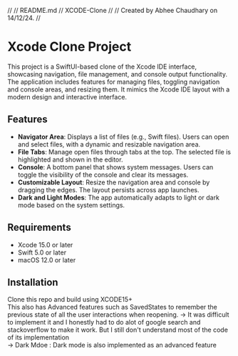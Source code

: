 //
//  README.md
//  XCODE-Clone
//
//  Created by Abhee Chaudhary on 14/12/24.
//

# Xcode Clone Project

This project is a SwiftUI-based clone of the Xcode IDE interface, showcasing navigation, file management, and console output functionality. The application includes features for managing files, toggling navigation and console areas, and resizing them. It mimics the Xcode IDE layout with a modern design and interactive interface.

## Features

- **Navigator Area**: Displays a list of files (e.g., Swift files). Users can open and select files, with a dynamic and resizable navigation area.
- **File Tabs**: Manage open files through tabs at the top. The selected file is highlighted and shown in the editor.
- **Console**: A bottom panel that shows system messages. Users can toggle the visibility of the console and clear its messages.
- **Customizable Layout**: Resize the navigation area and console by dragging the edges. The layout persists across app launches.
- **Dark and Light Modes**: The app automatically adapts to light or dark mode based on the system settings.

## Requirements

- Xcode 15.0 or later
- Swift 5.0 or later
- macOS 12.0 or later

## Installation

Clone this repo and build using XCODE15+                                                                                                                                       
                                                                                                                                                                                    This also has Advanced features such as SavedStates to remember the previous state of all the user interactions when reopening.
                                                                                                                                                                                    -> It was difficult to implement it and I honestly had to do alot of google search and stackoverflow to make it work. But I still don't understand most of the code of its implementation                    
                                                                                                                                                                                    -> Dark Mdoe :
                                                                                                                                                                                        Dark mode is also implemented as an advanced feature


